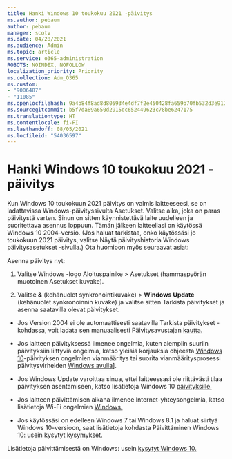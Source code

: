 ```yaml
---
title: Hanki Windows 10 toukokuu 2021 -päivitys
ms.author: pebaum
author: pebaum
manager: scotv
ms.date: 04/28/2021
ms.audience: Admin
ms.topic: article
ms.service: o365-administration
ROBOTS: NOINDEX, NOFOLLOW
localization_priority: Priority
ms.collection: Adm_O365
ms.custom:
- "9006487"
- "11085"
ms.openlocfilehash: 9a4b84f8ad8d805934e4df7f2e450428fa659b70fb532d3e912c5fd9e422f66e
ms.sourcegitcommit: b5f7da89a650d2915dc652449623c78be6247175
ms.translationtype: HT
ms.contentlocale: fi-FI
ms.lasthandoff: 08/05/2021
ms.locfileid: "54036597"
---
```

# <a name="get-the-windows-10-may-2021-update"></a>Hanki Windows 10 toukokuu 2021 -päivitys

Kun Windows 10 toukokuun 2021 päivitys on valmis laitteeseesi, se on ladattavissa Windows-päivityssivulta Asetukset. Valitse aika, joka on paras päivitystä varten. Sinun on sitten käynnistettävä laite uudelleen ja suoritettava asennus loppuun. Tämän jälkeen laitteellasi on käytössä Windows 10 2004-versio. (Jos haluat tarkistaa, onko käytössäsi jo toukokuun 2021 päivitys, valitse Näytä päivityshistoria Windows päivitysasetukset -sivulla.)  Ota huomioon myös seuraavat asiat:  

Asenna päivitys nyt:

1. Valitse Windows -logo Aloituspainike > Asetukset (hammaspyörän muotoinen Asetukset kuvake).

1. Valitse **&** (kehänuolet synkronointikuvake) > **Windows Update** (kehänuolet synkronoinnin kuvake) ja valitse sitten Tarkista päivitykset ja asenna saatavilla olevat päivitykset.  

- Jos Version 2004 ei ole automaattisesti saatavilla Tarkista päivitykset -kohdassa, voit ladata sen manuaalisesti Päivitysavustajan [kautta.](https://www.microsoft.com/software-download/windows10)

- Jos laitteen päivityksessä ilmenee ongelmia, kuten aiempiin suuriin päivityksiin liittyviä ongelmia, katso yleisiä korjauksia ohjeesta [Windows 10](https://support.microsoft.com/windows/troubleshoot-problems-updating-windows-10-188c2b0f-10a7-d72f-65b8-32d177eb136c)-päivityksen ongelmien vianmääritys tai suorita vianmääritysprosessi päivitysvirheiden [Windows avulla](https://support.microsoft.com/sbs/windows/fix-windows-update-errors-18b693b5-7818-5825-8a7e-2a4a37d6d787)].

- Jos Windows Update varoittaa sinua, ettei laitteessasi ole riittävästi tilaa päivityksen asentamiseen, katso lisätietoja Windows 10 [päivityksille.](https://support.microsoft.com/help/4013876)

- Jos laitteen päivittämisen aikana ilmenee Internet-yhteysongelmia, katso lisätietoja Wi-Fi ongelmien [Windows.](https://support.microsoft.com/windows/fix-wi-fi-connection-issues-in-windows-9424a1f7-6a3b-65a6-4d78-7f07eee84d2c)

- Jos käytössäsi on edelleen Windows 7 tai Windows 8.1 ja haluat siirtyä Windows 10-versioon, saat lisätietoja kohdasta Päivittäminen Windows 10: usein kysytyt [kysymykset.](https://support.microsoft.com/windows/upgrade-to-windows-10-faq-cce52341-7943-594e-72ce-e1cf00382445)

Lisätietoja päivittämisestä on Windows: usein [kysytyt Windows 10.](https://support.microsoft.com/windows/windows-update-faq-8a903416-6f45-0718-f5c7-375e92dddeb2)



